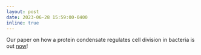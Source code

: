 ```yaml
---
layout: post
date: 2023-06-28 15:59:00-0400
inline: true
---
```


Our paper on how a protein condensate regulates cell division in bacteria is out <a href="https://www.nature.com/articles/s41467-023-39513-2">now</a>! 
